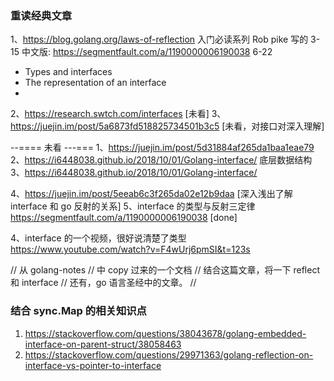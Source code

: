 ### 重读经典文章
1、https://blog.golang.org/laws-of-reflection 入门必读系列 Rob pike 写的 3-15
中文版: https://segmentfault.com/a/1190000006190038 6-22
- Types and interfaces
- The representation of an interface
-
2、https://research.swtch.com/interfaces [未看]
3、https://juejin.im/post/5a6873fd518825734501b3c5 [未看，对接口对深入理解]

--==== 未看 ---===
1、https://juejin.im/post/5d31884af265da1baa1eae79
2、https://i6448038.github.io/2018/10/01/Golang-interface/ 底层数据结构
3、https://i6448038.github.io/2018/10/01/Golang-interface/

4、https://juejin.im/post/5eeab6c3f265da02e12b9daa [深入浅出了解 interface 和 go 反射的关系]
5、interface 的类型与反射三定律 https://segmentfault.com/a/1190000006190038 [done]

4、interface 的一个视频，很好说清楚了类型
https://www.youtube.com/watch?v=F4wUrj6pmSI&t=123s

// 从 golang-notes
// 中 copy 过来的一个文档
// 结合这篇文章，将一下 reflect 和 interface
// 还有，go 语言圣经中的文章。
//



### 结合 sync.Map 的相关知识点
1. https://stackoverflow.com/questions/38043678/golang-embedded-interface-on-parent-struct/38058463
2. https://stackoverflow.com/questions/29971363/golang-reflection-on-interface-vs-pointer-to-interface